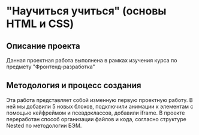 # "Научиться учиться" (основы HTML и CSS)
## Описание проекта
Данная проектная работа выполнена в рамках изучения курса по предмету "Фронтенд-разработка"
## Методология и процесс создания
Эта работа представляет собой изменную первую проектную работу.
В ней мы добавили 5 новых блоков, подключили анимации к элементам с помощью кейфреймом и псевдоклассов, добавили iframe. В проекте переработан способ организации файлов и кода, согласно структуре Nested по методологии БЭМ.
